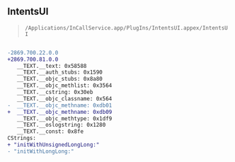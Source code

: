 ## IntentsUI

> `/Applications/InCallService.app/PlugIns/IntentsUI.appex/IntentsUI`

```diff

-2869.700.22.0.0
+2869.700.81.0.0
   __TEXT.__text: 0x58588
   __TEXT.__auth_stubs: 0x1590
   __TEXT.__objc_stubs: 0x8a80
   __TEXT.__objc_methlist: 0x3564
   __TEXT.__cstring: 0x30eb
   __TEXT.__objc_classname: 0x564
-  __TEXT.__objc_methname: 0xdb01
+  __TEXT.__objc_methname: 0xdb09
   __TEXT.__objc_methtype: 0x1df9
   __TEXT.__oslogstring: 0x1280
   __TEXT.__const: 0x8fe
CStrings:
+ "initWithUnsignedLongLong:"
- "initWithLongLong:"

```
